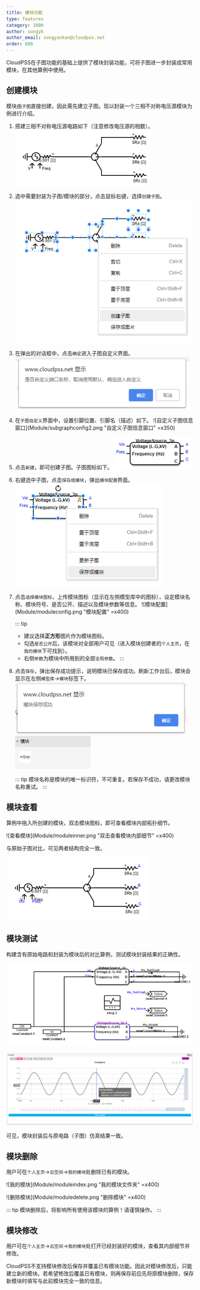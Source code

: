 ```yaml
---
title: 模块功能
type: features
category: 1000
author: songyk
author_email: songyankan@cloudpss.net
order: 600
---
```


CloudPSS在子图功能的基础上提供了模块封装功能，可将子图进一步封装成常用模块，在其他算例中使用。

## 创建模块

模块由`子图`直接创建，因此需先建立子图。现以封装一个三相不对称电压源模块为例进行介绍。

1. 搭建三相不对称电压源电路如下（注意修改电压源的相数）。
  ![三相不对称电压源电路](Module/origincircuit.png "待封装的电路：三相不对称电压源电路")

2. 选中需要封装为子图/模块的部分，点击鼠标右键，选择`创建子图`。
  ![创建子图](Module/createsubgraph.png "右键选中，创建子图")

3. 在弹出的对话框中，点击`确定`进入子图自定义界面。
  ![确认自定义](Module/subgraphconfig1.png "确认，进入自定义子图信息窗口")

4. 在`子图自定义`界面中，设置引脚位置、引脚名（描述）如下。
   ![自定义子图信息窗口](Module/subgraphconfig2.png "自定义子图信息窗口" =x350)

5. 点击`新建`，即可创建子图。子图图标如下。
  ![子图图标](Module/subgraphicon.png "子图图标")

6. 右键选中子图，点击`保存成模块`，弹出`模块配置`界面。
  ![保存成模块](Module/saveasmodule.png "保存成模块")

7. 点击`选择模块图标`，上传模块图标（显示在左侧模型库中的图标），设定模块名称、模块符号、是否公开、描述以及模块参数等信息。
  ![模块配置](Module/moduleconfig.png "模块配置" =x400)

    ::: tip
    - 建议选择**正方形**图片作为模块图标。
    - 勾选`是否公开`后，该模块对全部用户可见（进入模块创建者的`个人主页`，在`我的模块`下可找到）。
    - 右侧`参数`为模块中所用到的全部`全局参数`。
    :::

8. 点击`保存`，弹出保存成功提示，说明模块已保存成功。刷新工作台后，模块会显示在左侧`模型库`->`模块`标签下。 
   ![模块保存成功](Module/savemodulesuccess.png "模块保存成功")
    ![模块列表](Module/ModuleList.png "模块保存成功后出现在列表中")

    ::: tip
    模块名称是模块的唯一标识符，不可重复。若保存不成功，请更改模块名称重试。
    :::

## 模块查看

算例中拖入所创建的模块，双击模块图标，即可查看模块内部拓扑细节。

![查看模块](Module/moduleinner.png "双击查看模块内部细节" =x400)

与原始子图对比，可见两者结构完全一致。

![查看子图](Module/subgraph.png "子图内部细节")

## 模块测试

构建含有原始电路和封装为模块后的对比算例，测试模块封装结果的正确性。

![模块测试电路](Module/compare.png "模块测试电路拓扑")

![模块与子图仿真结果对比](Module/compareresult.png "模块与子图仿真结果对比")

可见，模块封装后与原电路（子图）仿真结果一致。


## 模块删除

用户可在`个人主页`->`云空间`->`我的模块`处删除已有的模块。

![我的模块](Module/moduleindex.png "我的模块文件夹" =x400)

![删除模块](Module/moduledelete.png "删除模块" =x400)

::: tip
模块删除后，将影响所有使用该模块的算例！请谨慎操作。
:::

## 模块修改

用户可在`个人主页`->`云空间`->`我的模块`处打开已经封装好的模块，查看其内部细节并修改。

CloudPSS不支持模块修改后保存并覆盖已有模块功能。因此对模块修改后，只能建立新的模块。若希望修改后覆盖已有模块，则再保存前应先将原模块删除，保存新模块时填写与此前模块完全一致的信息。
